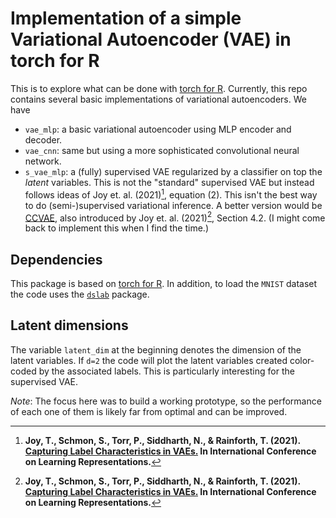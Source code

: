 # Implementation of a simple Variational Autoencoder (VAE) in torch for R

This is to explore what can be done with [torch for R](https://torch.mlverse.org/). Currently, this repo contains several basic implementations of variational autoencoders. We have

- `vae_mlp`: a basic variational autoencoder using MLP encoder and decoder.
- `vae_cnn`: same but using a more sophisticated convolutional neural network.
- `s_vae_mlp`: a (fully) supervised VAE regularized by a classifier on top the _latent_ variables. This is not the "standard" supervised VAE but instead follows ideas of Joy et. al. (2021)[^bignote], equation (2). This isn't the best way to do (semi-)supervised variational inference. A better version would be [CCVAE](https://github.com/thwjoy/ccvae), also introduced by Joy et. al. (2021)[^bignote], Section 4.2. (I might come back to implement this when I find the time.)

## Dependencies

This package is based on [torch for R](https://torch.mlverse.org/). In addition, to load the `MNIST` dataset the code uses the [`dslab`](https://CRAN.R-project.org/package=dslabs) package. 

## Latent dimensions

The variable `latent_dim` at the beginning denotes the dimension of the latent variables. If `d=2` the code will plot the latent variables created color-coded by the associated labels. This is particularly interesting for the supervised VAE.

_Note_: The focus here was to build a working prototype, so the performance of each one of them is likely far from optimal and can be improved.


[^bignote]: **Joy, T., Schmon, S., Torr, P., Siddharth, N., & Rainforth, T. (2021). [Capturing Label Characteristics in VAEs.](https://openreview.net/forum?id=wQRlSUZ5V7B) In International Conference on Learning Representations.** 


